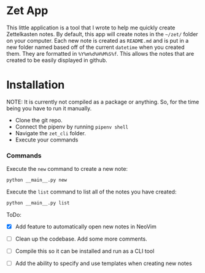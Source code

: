 # Zet App

This little application is a tool that I wrote to help me quickly create Zettelkasten notes. By default, this app will create notes in the `~/zet/` folder on your computer. Each new note is created as `README.md` and is put in a new folder named based off of the current `datetime` when you created them. They are formatted in `%Y%m%d%H%M%S%f`. This allows the notes that are created to be easily displayed in github.

# Installation
NOTE: It is currently not compiled as a package or anything. So, for the time being you have to run it manually.
- Clone the git repo.
- Connect the pipenv by running `pipenv shell`
- Navigate the `zet_cli` folder.
- Execute your commands

### Commands
Execute the `new` command to create a new note:
```bash
python __main__.py new
```

Execute the `list` command to list all of the notes you have created:
```bash
python __main__.py list
```

ToDo:
- [x] Add feature to automatically open new notes in NeoVim
- [ ] Clean up the codebase. Add some more comments.
- [ ] Compile this so it can be installed and run as a CLI tool
- [ ] Add the ability to specify and use templates when creating new notes

